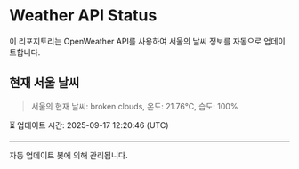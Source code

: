 
# Weather API Status

이 리포지토리는 OpenWeather API를 사용하여 서울의 날씨 정보를 자동으로 업데이트합니다.

## 현재 서울 날씨
> 서울의 현재 날씨: broken clouds, 온도: 21.76°C, 습도: 100%

⏳ 업데이트 시간: 2025-09-17 12:20:46 (UTC)

---
자동 업데이트 봇에 의해 관리됩니다.
